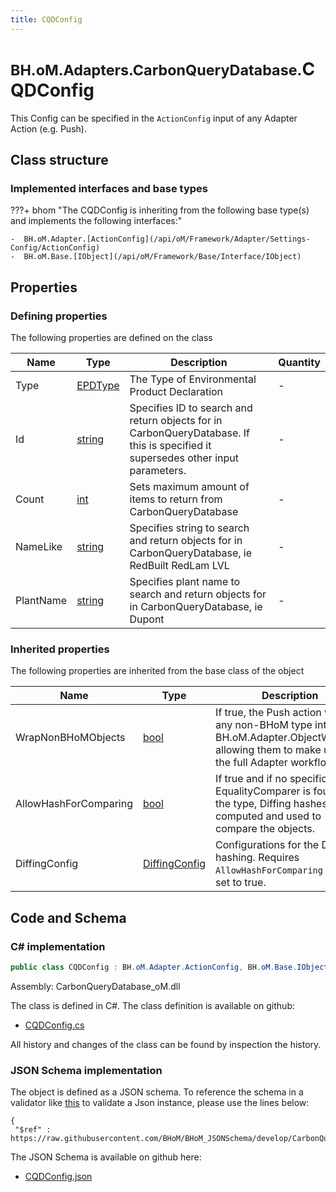```yaml
---
title: CQDConfig
---
```


# <small>BH.oM.Adapters.CarbonQueryDatabase.</small>**CQDConfig**

This Config can be specified in the `ActionConfig` input of any Adapter Action (e.g. Push).

## Class structure

### Implemented interfaces and base types

???+ bhom "The CQDConfig is inheriting from the following base type(s) and implements the following interfaces:"

    -  BH.oM.Adapter.[ActionConfig](/api/oM/Framework/Adapter/Settings-Config/ActionConfig)
    -  BH.oM.Base.[IObject](/api/oM/Framework/Base/Interface/IObject)


## Properties



### Defining properties

The following properties are defined on the class

| Name             | Type             | Description      | Quantity         |
|------------------|------------------|------------------|------------------|
| Type | [EPDType](/api/oM/Analytical/LifeCycleAssessment/Enums/EPDType) | The Type of Environmental Product Declaration | - |
| Id | [string](https://learn.microsoft.com/en-us/dotnet/api/System.String?view=netstandard-2.0) | Specifies ID to search and return objects for in CarbonQueryDatabase. If this is specified it supersedes other input parameters. | - |
| Count | [int](https://learn.microsoft.com/en-us/dotnet/api/System.Int32?view=netstandard-2.0) | Sets maximum amount of items to return from CarbonQueryDatabase | - |
| NameLike | [string](https://learn.microsoft.com/en-us/dotnet/api/System.String?view=netstandard-2.0) | Specifies string to search and return objects for in CarbonQueryDatabase, ie RedBuilt RedLam LVL | - |
| PlantName | [string](https://learn.microsoft.com/en-us/dotnet/api/System.String?view=netstandard-2.0) | Specifies plant name to search and return objects for in CarbonQueryDatabase, ie Dupont | - |


### Inherited properties
The following properties are inherited from the base class of the object

| Name             | Type             | Description      | Quantity         |
|------------------|------------------|------------------|------------------|
| WrapNonBHoMObjects | [bool](https://learn.microsoft.com/en-us/dotnet/api/System.Boolean?view=netstandard-2.0) | If true, the Push action wraps any non-BHoM type into a BH.oM.Adapter.ObjectWrapper, allowing them to make use of the full Adapter workflow. | - |
| AllowHashForComparing | [bool](https://learn.microsoft.com/en-us/dotnet/api/System.Boolean?view=netstandard-2.0) | If true and if no specific EqualityComparer is found for the type, Diffing hashes are computed and used to compare the objects. | - |
| DiffingConfig | [DiffingConfig](/api/oM/Framework/Diffing/DiffingConfig) | Configurations for the Diffing hashing. Requires `AllowHashForComparing` to be set to true. | - |


## Code and Schema

### C# implementation

``` C# title="C#"
public class CQDConfig : BH.oM.Adapter.ActionConfig, BH.oM.Base.IObject
```

Assembly: CarbonQueryDatabase_oM.dll

The class is defined in C#. The class definition is available on github:

- [CQDConfig.cs](https://github.com/BHoM/CarbonQueryDatabase_Toolkit/blob/develop/CarbonQueryDatabase_oM/Adapter\CQDConfig.cs)

All history and changes of the class can be found by inspection the history.
### JSON Schema implementation

The object is defined as a JSON schema. To reference the schema in a validator like [this](https://www.jsonschemavalidator.net/) to validate a Json instance, please use the lines below:

``` { .json .copy .select } title="JSON Schema"
{
 "$ref" : https://raw.githubusercontent.com/BHoM/BHoM_JSONSchema/develop/CarbonQueryDatabase_oM/CQDConfig.json}
```

The JSON Schema is available on github here:

- [CQDConfig.json](https://github.com/BHoM/BHoM_JSONSchema/blob/develop/CarbonQueryDatabase_oM/CQDConfig.json)
